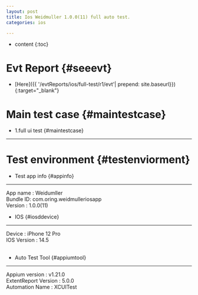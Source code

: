 ```yaml
---
layout: post
title: Ios Weidmuller 1.0.0(11) full auto test.
categories: ios

---
```

* content
{:toc}

Evt Report  {#seeevt}
====================================
 + [Here]({{ '/evtReports/ios/full-test/r1/evt'| prepend: site.baseurl}}){:target="_blank"}

Main test case {#maintestcase}
====================================
 
+ 1.full ui test {#maintestcase}
------------------------------------

Test environment {#testenviorment}
====================================
+ Test app info  {#appinfo}
------------------------------------
  App name : Weidumller <br>
  Bundle ID: com.oring.weidmulleriosapp  <br>
  Version : 1.0.0(11)  <br>

+ IOS   {#iosddevice}
------------------------------------
  Device : iPhone 12 Pro <br>
  IOS Version : 14.5 <br><br>

+ Auto Test Tool   {#appiumtool}
------------------------------------
  Appium version : v1.21.0 <br>
  ExtentReport Version : 5.0.0 <br>
  Automation Name  : XCUITest <br><br>


    
 
    